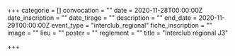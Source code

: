 +++
categorie = []
convocation = ""
date = 2020-11-28T00:00:00Z
date_inscription = ""
date_tirage = ""
description = ""
end_date = 2020-11-29T00:00:00Z
event_type = "interclub_regional"
fiche_inscription = ""
image = ""
lieu = ""
poster = ""
reglement = ""
title = "Interclub régional J3"

+++
